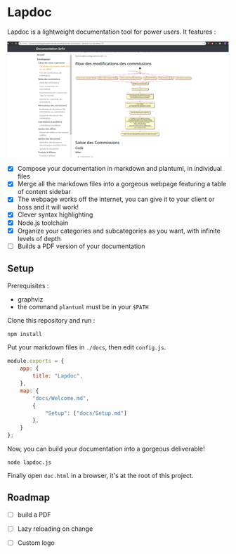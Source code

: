 # Lapdoc

Lapdoc is a lightweight documentation tool for power users. It features :

![Lapdoc demo](images/lapdoc-main.PNG)

- [x] Compose your documentation in markdown and plantuml, in individual files
- [x] Merge all the markdown files into a gorgeous webpage featuring a table of content sidebar
- [x] The webpage works off the internet, you can give it to your client or boss and it will work!
- [x] Clever syntax highlighting
- [x] Node.js toolchain
- [x] Organize your categories and subcategories as you want, with infinite levels of depth
- [ ] Builds a PDF version of your documentation

## Setup

Prerequisites :
- graphviz
- the command `plantuml` must be in your `$PATH`

Clone this repository and run :
```bash
npm install
```
Put your markdown files in `./docs`, then edit `config.js`.

```javascript
module.exports = {
    app: {
        title: "Lapdoc",
    },
    map: {
        "docs/Welcome.md",
        {
            "Setup": ["docs/Setup.md"]
        },
    }
};

```

Now, you can build your documentation into a gorgeous deliverable!
```
node lapdoc.js
```
Finally open `doc.html` in a browser, it's at the root of this project.

## Roadmap

- [ ] build a PDF
- [ ] Lazy reloading on change
- [ ] Custom logo





